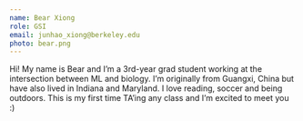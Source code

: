 ```yaml
---
name: Bear Xiong
role: GSI
email: junhao_xiong@berkeley.edu
photo: bear.png
---
```


Hi! My name is Bear and I’m a 3rd-year grad student working at the intersection between ML and biology. I’m originally from Guangxi, China but have also lived in Indiana and Maryland.  I love reading, soccer and being outdoors. This is my first time TA’ing any class and I’m excited to meet you :)